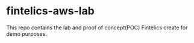 # fintelics-aws-lab
This repo contains the lab and proof of concept(POC) Fintelics create for demo purposes.
